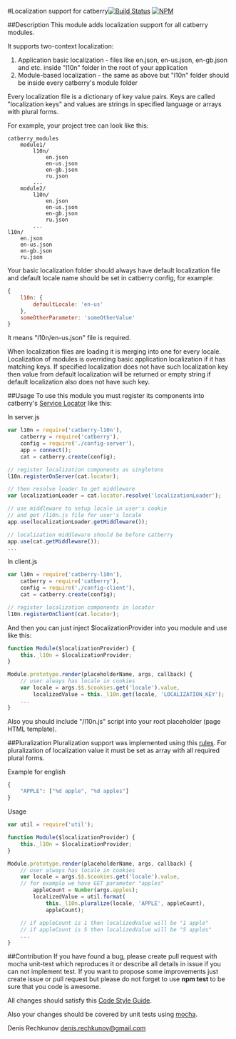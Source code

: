 #Localization support for catberry[![Build Status](https://travis-ci.org/pragmadash/catberry-l10n.png?branch=master)](https://travis-ci.org/pragmadash/catberry-l10n)
[![NPM](https://nodei.co/npm/catberry-l10n.png)](https://nodei.co/npm/catberry-l10n/)

##Description
This module adds localization support for all catberry modules.

It supports two-context localization:
 1. Application basic localization - files like en.json, en-us.json, en-gb.json and etc. inside "l10n" folder in the root of your application
 2. Module-based localization - the same as above but "l10n" folder should be inside every catberry's module folder

Every localization file is a dictionary of key value pairs. Keys are called "localization keys" and values are strings in specified language or arrays with plural forms.

For example, your project tree can look like this:

```
catberry_modules
	module1/
		l10n/
			en.json
			en-us.json
			en-gb.json
			ru.json
		...
	module2/
		l10n/
			en.json
			en-us.json
			en-gb.json
			ru.json
		...
l10n/
	en.json
	en-us.json
	en-gb.json
	ru.json
```

Your basic localization folder should always have default localization file and default locale name should be set in catberry config, for example:

```javascript
{
	l10n: {
		defaultLocale: 'en-us'
	},
	someOtherParameter: 'someOtherValue'
}
```
It means "l10n/en-us.json" file is required.

When localization files are loading it is merging into one for every locale. Localization of modules is overriding basic application localization if it has matching keys.
If specified localization does not have such localization key then value from default localization will be returned or empty string if default localization also does not have such key.

##Usage
To use this module you must register its components into catberry's [Service Locator](https://github.com/pragmadash/catberry-locator) like this:

In server.js

```javascript
var l10n = require('catberry-l10n'),
	catberry = require('catberry'),
	config = require('./config-server'),
	app = connect();
	cat = catberry.create(config);

// register localization components as singletons
l10n.registerOnServer(cat.locator);

// then resolve loader to get middleware
var localizationLoader = cat.locator.resolve('localizationLoader');

// use middleware to setup locale in user's cookie
// and get /l10n.js file for user's locale
app.use(localizationLoader.getMiddleware());

// localization middleware should be before catberry
app.use(cat.getMiddleware());
...
```

In client.js

```javascript
var l10n = require('catberry-l10n'),
	catberry = require('catberry'),
	config = require('./config-client'),
	cat = catberry.create(config);

// register localization components in locator
l10n.registerOnClient(cat.locator);

```

And then you can just inject $localizationProvider into you module and use like this:

```javascript
function Module($localizationProvider) {
	this._l10n = $localizationProvider;
}

Module.prototype.render(placeholderName, args, callback) {
	// user always has locale in cookies
	var locale = args.$$.$cookies.get('locale').value,
		localizedValue = this._l10n.get(locale, 'LOCALIZATION_KEY');
	...
}
```

Also you should include "/l10n.js" script into your root placeholder (page HTML template).

##Pluralization
Pluralization support was implemented using this [rules](https://github.com/translate/l10n-guide/blob/master/docs/l10n/pluralforms.rst).
For pluralization of localization value it must be set as array with all required plural forms.

Example for english
```javascript
{
	"APPLE": ["%d apple", "%d apples"]
}
```

Usage
```javascript
var util = require('util');

function Module($localizationProvider) {
	this._l10n = $localizationProvider;
}

Module.prototype.render(placeholderName, args, callback) {
	// user always has locale in cookies
	var locale = args.$$.$cookies.get('locale').value,
	// for example we have GET parameter "apples"
		appleCount = Number(args.apples);
		localizedValue = util.format(
			this._l10n.pluralize(locale, 'APPLE', appleCount),
			appleCount);

	// if appleCount is 1 then localizedValue will be "1 apple"
	// if appleCount is 5 then localizedValue will be "5 apples"
	...
}
```

##Contribution
If you have found a bug, please create pull request with mocha unit-test which reproduces it or describe all details in issue if you can not implement test.
If you want to propose some improvements just create issue or pull request but please do not forget to use **npm test** to be sure that you code is awesome.

All changes should satisfy this [Code Style Guide](https://github.com/pragmadash/catberry/blob/master/docs/code-style.md).

Also your changes should be covered by unit tests using [mocha](https://www.npmjs.org/package/mocha).

Denis Rechkunov <denis.rechkunov@gmail.com>
